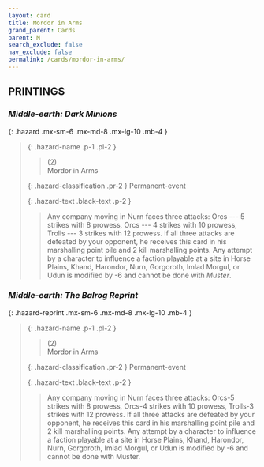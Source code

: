 ```yaml
---
layout: card
title: Mordor in Arms
grand_parent: Cards
parent: M
search_exclude: false
nav_exclude: false
permalink: /cards/mordor-in-arms/
---
```


## PRINTINGS


### _Middle-earth: Dark Minions_

{: .hazard .mx-sm-6 .mx-md-8 .mx-lg-10 .mb-4 }
> {: .hazard-name .p-1 .pl-2 }
> > <div class="hazard-mp">(2)</div>
> > <div class="card-name">Mordor in Arms</div>
>
> {: .hazard-classification .pr-2 }
> Permanent-event
>
> {: .hazard-text .black-text .p-2 }
> > Any company moving in Nurn faces three attacks: Orcs --- 5 strikes with 8 prowess, Orcs --- 4 strikes with 10 prowess, Trolls --- 3 strikes with 12 prowess. If all three attacks are defeated by your opponent, he receives this card in his marshalling point pile and 2 kill marshalling points. Any attempt by a character to influence a faction playable at a site in Horse Plains, Khand, Harondor, Nurn, Gorgoroth, Imlad Morgul, or Udun is modified by -6 and cannot be done with _Muster_. 
>

### _Middle-earth: The Balrog Reprint_

{: .hazard-reprint .mx-sm-6 .mx-md-8 .mx-lg-10 .mb-4 }
> {: .hazard-name .p-1 .pl-2 }
> > <div class="hazard-mp">(2)</div>
> > <div class="card-name">Mordor in Arms</div>
>
> {: .hazard-classification .pr-2 }
> Permanent-event
>
> {: .hazard-text .black-text .p-2 }
> > Any company moving in Nurn faces three attacks: Orcs-5 strikes with 8 prowess, Orcs-4 strikes with 10 prowess, Trolls-3 strikes with 12 prowess. If all three attacks are defeated by your opponent, he receives this card in his marshalling point pile and 2 kill marshalling points. Any attempt by a character to influence a faction playable at a site in Horse Plains, Khand, Harondor, Nurn, Gorgoroth, Imlad Morgul, or Udun is modified by -6 and cannot be done with Muster. 
>
